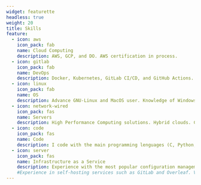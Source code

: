 ```yaml
---
widget: featurette
headless: true
weight: 20
title: Skills
feature:
  - icon: aws
    icon_pack: fab
    name: Cloud Computing
    description: AWS, GCP, and DO. AWS certification in process.
  - icon: gitlab
    icon_pack: fab
    name: DevOps
    description: Docker, Kubernetes, GitLab CI/CD, and GitHub Actions.
  - icon: linux
    icon_pack: fab
    name: OS
    description: Advance GNU-Linux and MacOS user. Knowledge of Windows OS. SysAdmin certification in process.
  - icon: network-wired
    icon_pack: fas
    name: Servers
    description: High Performance Computing solutions. Hybrid clouds. Clustering using ARM technologies.
  - icon: code
    icon_pack: fas
    name: Code
    description: I code with the main programming lenguages (C, Python, Java, Julia, GO).
  - icon: server
    icon_pack: fas
    name: Infrastructure as a Service
    description: Experience with the most popular configuration management software, such as Terraform, Ansible, and Chef.
    #Experience in self-hosting services such as GitLab and Overleaf. Visit [gitlab.ftapia.dev](https://gitlab.ftapia.dev/).
---
```

